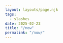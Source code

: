 ```yaml
---
layout: layouts/page.njk
tags:
  - slashes
date: 2025-02-23
title: "/now"
permalink: "/now/"
---
```


<script src="https://omgnow.rknight.me/now.js?a=thegreekgeek&pretty"></script>